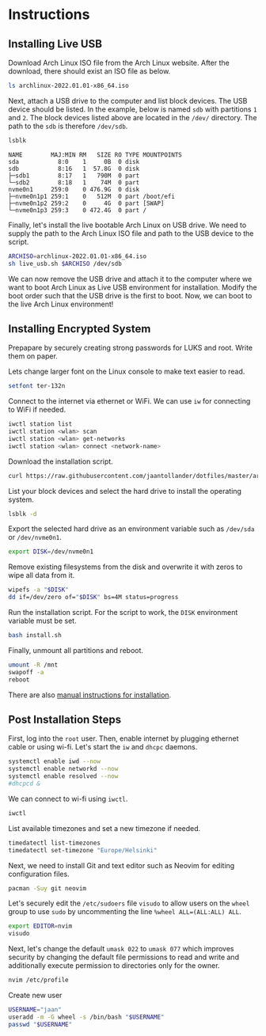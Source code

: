 # Instructions
## Installing Live USB
Download Arch Linux ISO file from the Arch Linux website. After the download, there should exist an ISO file as below. 

```bash
ls archlinux-2022.01.01-x86_64.iso
```

Next, attach a USB drive to the computer and list block devices. The USB device should be listed. In the example, below is named `sdb` with partitions `1` and `2`. The block devices listed above are located in the `/dev/` directory. The path to the `sdb` is therefore `/dev/sdb`.

```bash
lsblk
```

```
NAME        MAJ:MIN RM   SIZE RO TYPE MOUNTPOINTS
sda           8:0    1     0B  0 disk
sdb           8:16   1  57.8G  0 disk
├─sdb1        8:17   1   790M  0 part
└─sdb2        8:18   1    74M  0 part
nvme0n1     259:0    0 476.9G  0 disk
├─nvme0n1p1 259:1    0   512M  0 part /boot/efi
├─nvme0n1p2 259:2    0     4G  0 part [SWAP]
└─nvme0n1p3 259:3    0 472.4G  0 part /
```

Finally, let's install the live bootable Arch Linux on USB drive. We need to supply the path to the Arch Linux ISO file and path to the USB device to the script.

```bash
ARCHISO=archlinux-2022.01.01-x86_64.iso
sh live_usb.sh $ARCHISO /dev/sdb
```

We can now remove the USB drive and attach it to the computer where we want to boot Arch Linux as Live USB environment for installation. Modify the boot order such that the USB drive is the first to boot. Now, we can boot to the live Arch Linux environment!


## Installing Encrypted System
Prepapare by securely creating strong passwords for LUKS and root. Write them on paper.

Lets change larger font on the Linux console to make text easier to read.

```bash
setfont ter-132n
```

Connect to the internet via ethernet or WiFi. We can use `iw` for connecting to WiFi if needed.

```bash
iwctl station list
iwctl station <wlan> scan
iwctl station <wlan> get-networks
iwctl station <wlan> connect <network-name>
```

Download the installation script.

```bash
curl https://raw.githubusercontent.com/jaantollander/dotfiles/master/arch/encrypted/install.sh > install.sh
```

List your block devices and select the hard drive to install the operating system.

```bash
lsblk -d
```

Export the selected hard drive as an environment variable such as `/dev/sda` or `/dev/nvme0n1`.

```bash
export DISK=/dev/nvme0n1
```

Remove existing filesystems from the disk and overwrite it with zeros to wipe all data from it.

```bash
wipefs -a "$DISK"
dd if=/dev/zero of="$DISK" bs=4M status=progress
```

Run the installation script. For the script to work, the `DISK` environment variable must be set.

```bash
bash install.sh
```

Finally, unmount all partitions and reboot.

```bash
umount -R /mnt
swapoff -a
reboot
```

There are also [manual instructions for installation](./encrypted/manual_install.sh).


## Post Installation Steps
First, log into the `root` user. Then, enable internet by plugging ethernet cable or using wi-fi. Let's start the `iw` and `dhcpc` daemons.

```bash
systemctl enable iwd --now
systemctl enable networkd --now
systemctl enable resolved --now
#dhcpcd &
```

We can connect to wi-fi using `iwctl`.

```bash
iwctl
```

List available timezones and set a new timezone if needed.

```bash
timedatectl list-timezones
timedatectl set-timezone "Europe/Helsinki"
```

Next, we need to install Git and text editor such as Neovim for editing configuration files.

```bash
pacman -Suy git neovim
```

Let's securely edit the `/etc/sudoers` file `visudo` to allow users on the `wheel` group to use `sudo` by uncommenting the line `%wheel ALL=(ALL:ALL) ALL`.

```bash
export EDITOR=nvim
visudo
```

Next, let's change the default `umask 022` to `umask 077` which improves security by changing the default file permissions to read and write and additionally execute permission to directories only for the owner. 

```bash
nvim /etc/profile
```

Create new user

```bash
USERNAME="jaan"
useradd -m -G wheel -s /bin/bash "$USERNAME"
passwd "$USERNAME"
```
